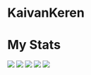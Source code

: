 # KaivanKeren

# My Stats

[![](https://raw.githubusercontent.com/your-username/github-profile-summary-cards/KaivanKeren/0-profile-details.svg)](https://github.com/your-username/github-profile-summary-cards)
[![](https://raw.githubusercontent.com/your-username/github-profile-summary-cards/KaivanKeren/1-repos-per-language.svg)](https://github.com/your-username/github-profile-summary-cards)
[![](https://raw.githubusercontent.com/your-username/github-profile-summary-cards/KaivanKeren/2-most-commit-language.svg)](https://github.com/your-username/github-profile-summary-cards)
[![](https://raw.githubusercontent.com/your-username/github-profile-summary-cards/KaivanKeren/3-stats.svg)](https://github.com/your-username/github-profile-summary-cards)
[![](https://raw.githubusercontent.com/your-username/github-profile-summary-cards/KaivanKeren/4-productive-time.svg)](https://github.com/your-username/github-profile-summary-cards)

